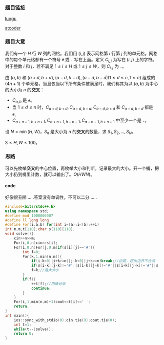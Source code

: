### 题目链接
[luogu](https://www.luogu.com.cn/problem/)

[atcoder](https://atcoder.jp/contests/abc300/tasks/abc300_c)

### 题目大意

我们有一个 $H$ 行 $W$ 列的网格。我们用 $(i,j)$ 表示网格第 $i$ 行第 $j$ 列的单元格。网格中的每个单元格都有一个符号 `#` 或 `.` 写在上面。定义 $C_{i,j}$ 为写在 $(i,j)$ 上的字符。对于整数 $i$ 和 $j$，若不满足 $1 \le i \le H$ 或 $1 \le j \le W$，则 $C_{i,j}$ 为 `.`。

由 $(a,b)$ 和 $(a+d,b+d),(a-d,b-d),(a-d,b-d)(1 \le d \le n,1 \le n)$ 组成的 $(4n+1)$ 个单元格，当且仅当以下所有条件被满足时，我们称其为以 $(a,b)$ 为中心的大小为 $n$ 的**交叉**：

+ $C_{a,b}$ 是 `#`。
+ 当 $1 \le d \le n$ 时，$C_{a+d,b+d},C_{a+d,b-d},C_{a-d,b+d}$ 和 $C_{a-d,b-d}$ 都是 `#`。
+ $C_{a+n+1,b+n+1},C_{a+n+1,b-n-1},C_{a-n-1,b+n+1}$ 中至少一个是 `.`。

设 $N=\min(H,W)$，$S_n$ 是大小为 $n$ 的**交叉**的数量，求 $S_1,S_2,\dots,S_N$。

$3 \le H,W \le 100$。

### 思路

可以先枚举**交叉**的中心位置，再枚举大小和判断，记录最大的大小。开一个桶，把大小扔到桶里计数，就可以输出了。$O(HWN)$。

#### code

好像很丑陋……答案没有单调性，不可以二分……

```cpp
#include<bits/stdc++.h>
using namespace std;
#define mod 1000000007
#define ll long long
#define For(i,a,b) for(int i=(a);i<(b);++i)
int n,m,t[110];char s[110][110];
void solve(){
	cin>>n>>m;
	For(i,0,n)cin>>s[i];
	For(i,0,n)For(j,0,m)if(s[i][j]=='#'){
		int f=0;
		For(k,1,min(n,m)){
			if(i-k<0||i+k>=n||j-k<0||j+k>=m)break;//由题，超出边界不合法
			if(s[i-k][j-k]!='#'||s[i-k][j+k]!='#'||s[i+k][j-k]!='#'||s[i+k][j+k]!='#')break;//当前四个顶点有不是 # 的也不合法
			f=k;//最大大小
		}
		if(f){
			++t[f];//用桶记录
			continue;
		}
	}
	For(i,1,min(n,m)+1)cout<<t[i]<<' ';
	return;
}
int main(){
	ios::sync_with_stdio(0);cin.tie(0);cout.tie(0);
	int t=1;
	while(t--)solve();
	return 0;
}
```